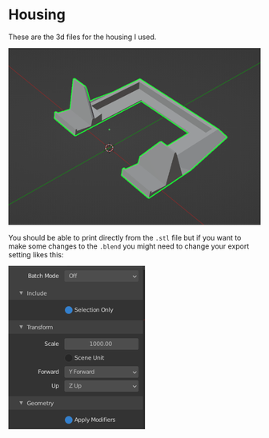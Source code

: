 # Housing
These are the 3d files for the housing I used. 

![screenshot](screenshot.png)

You should be able to print directly from the `.stl` file but if you want to make some changes to the `.blend` you might need to change your export setting likes this:

![export-settings](export.png)